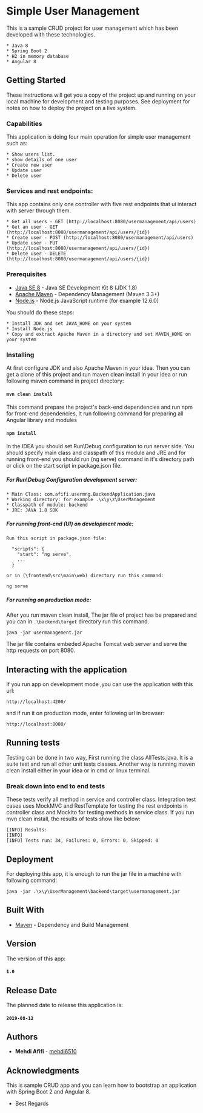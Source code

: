 # Simple User Management

This is a sample CRUD project for user management which has been developed with these technologies.

```
* Java 8
* Spring Boot 2
* H2 in memory database
* Angular 8 
```

## Getting Started

These instructions will get you a copy of the project up and running on your local machine for development 
and testing purposes. See deployment for notes on how to deploy the project on a live system.

### Capabilities

This application is doing four main operation for simple user management such as:

```
* Show users list.
* show details of one user
* Create new user
* Update user
* Delete user 
```

### Services and rest endpoints:

This app contains only one controller with five rest endpoints that ui interact with server through them.

```
* Get all users - GET (http://localhost:8080/usermanagement/api/users)
* Get an user - GET (http://localhost:8080/usermanagement/api/users/{id})
* Create user - POST (http://localhost:8080/usermanagement/api/users)
* Update user - PUT (http://localhost:8080/usermanagement/api/users/{id})
* Delete user - DELETE (http://localhost:8080/usermanagement/api/users/{id})
```

### Prerequisites

* [Java SE 8](https://www.oracle.com/technetwork/java/javase/downloads/) - Java SE Development Kit 8 (JDK 1.8)
* [Apache Maven](https://maven.apache.org/) - Dependency Management (Maven 3.3+)
* [Node.js](https://nodejs.org/en/) - Node.js JavaScript runtime (for example 12.6.0)

You should do these steps:

```
* Install JDK and set JAVA_HOME on your system
* Install Node.js
* Copy and extract Apache Maven in a directory and set MAVEN_HOME on your system
```

### Installing

At first configure JDK and also Apache Maven in your idea.
Then you can get a clone of this project and run maven clean install in your idea 
or run following maven command in project directory: 

#### `mvn clean install`

This command prepare the project's back-end dependencies and run npm for front-end dependencies,
It run following command for preparing all Angular library and modules 

#### `npm install`

In the IDEA you should set Run\Debug configuration to run server side. You should
specify main class and classpath of this module and JRE and for running front-end you should
run (ng serve) command in it's directory path or click on the start script in package.json file.

##### For Run\Debug Configuration development server:

```
* Main Class: com.afifi.usermng.BackendApplication.java
* Working directory: for example .\x\y\z\UserManagement
* Classpath of module: backend
* JRE: JAVA 1.8 SDK
```

##### For running front-end (UI) on development mode:
```
Run this script in package.json file:
  
  "scripts": {
    "start": "ng serve",
    ...
  }
  
or in (\frontend\src\main\web) directory run this command:

ng serve
```

##### For running on production mode:
After you run maven clean install, The jar file of project has be prepared and
you can in `.\backend\target` directory run this command.

```
java -jar usermanagement.jar
```

The jar file contains embeded Apache Tomcat web server and serve the http requests on port 8080.


## Interacting with the application

If you run app on development mode ,you can use the application with this url:

```
http://localhost:4200/
```

and if run it on production mode, enter following url in browser:

```
http://localhost:8080/
```

## Running tests

Testing can be done in two way, First running the class AllTests.java. It is a suite test and run all other
unit tests classes. Another way is running maven clean install either in your idea or in cmd or linux terminal.

### Break down into end to end tests

These tests verify all method in service and controller class. Integration test cases uses MockMVC and RestTemplate for 
testing the rest endpoints in controller class and Mockito for testing methods in service class.
If you run mvn clean install, the results of tests show like below:

```
[INFO] Results:
[INFO] 
[INFO] Tests run: 34, Failures: 0, Errors: 0, Skipped: 0
```

## Deployment

For deploying this app, it is enough to run the jar file in a machine with following command:

```
java -jar .\x\y\UserManagement\backend\target\usermanagement.jar
```

## Built With

* [Maven](https://maven.apache.org/) - Dependency and Build Management

## Version

The version of this app:

#### `1.0`

## Release Date

The planned date to release this application is:

#### `2019-08-12`

## Authors

* **Mehdi Afifi** - [mehdi6510](https://github.com/mehdi6510)

## Acknowledgments

This is sample CRUD app and you can learn how to bootstrap an application with Spring Boot 2 and Angular 8.
* Best Regards
